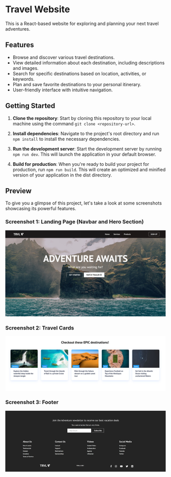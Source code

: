 # Travel Website

This is a React-based website for exploring and planning your next travel adventures.

## Features

- Browse and discover various travel destinations.
- View detailed information about each destination, including descriptions and images.
- Search for specific destinations based on location, activities, or keywords.
- Plan and save favorite destinations to your personal itinerary.
- User-friendly interface with intuitive navigation.

## Getting Started

1. **Clone the repository**: Start by cloning this repository to your local machine using the command `git clone <repository-url>`.

2. **Install dependencies**: Navigate to the project's root directory and run `npm install` to install the necessary dependencies.

3. **Run the development server**: Start the development server by running `npm run dev`. This will launch the application in your default browser.

4. **Build for production**: When you're ready to build your project for production, run `npm run build`. This will create an optimized and minified version of your application in the dist directory.

## Preview
To give you a glimpse of this project, let's take a look at some screenshots showcasing its powerful features.
### Screenshot 1: Landing Page (Navbar and Hero Section)
![preview](public/preview/preview_1.JPG)
### Screenshot 2: Travel Cards
![preview](public/preview/preview_2.JPG)
### Screenshot 3: Footer
![preview](public/preview/preview_3.JPG)
